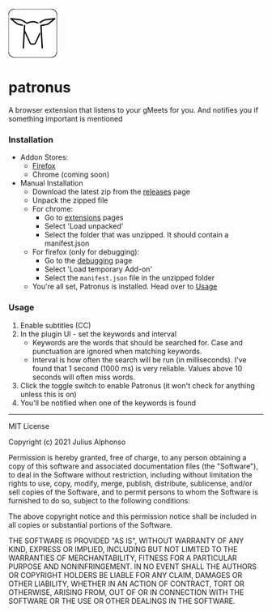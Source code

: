 ![patronus-logo](/extension/icons/deer-96.png)
# patronus
A browser extension that listens to your gMeets for you. And notifies you if something important is mentioned

### Installation
* Addon Stores:
    * [Firefox](https://addons.mozilla.org/en-US/firefox/addon/patronus-for-gmeet/)
    * Chrome (coming soon)
* Manual Installation
    * Download the latest zip from the [releases](https://github.com/JadeMaveric/patronus/releases) page
    * Unpack the zipped file
    * For chrome:
        * Go to [extensions](chrome://extensions/) pages
        * Select 'Load unpacked'
        * Select the folder that was unzipped. It should contain a manifest.json
    * For firefox (only for debugging):
        * Go to the [debugging](about:debugging#/runtime/this-firefox) page
        * Select 'Load temporary Add-on'
        * Select the `manifest.json` file in the unzipped folder
    * You're all set, Patronus is installed. Head over to [Usage](#usage)



### Usage
1. Enable subtitles (CC)
2. In the plugin UI - set the keywords and interval
    * Keywords are the words that should be searched for. Case and punctuation are ignored when matching keywords.
    * Interval is how often the search will be run (in milliseconds). I've found that 1 second (1000 ms) is very reliable. Values above 10 seconds will often miss words.
3. Click the toggle switch to enable Patronus (it won't check for anything unless this is on)
4. You'll be notified when one of the keywords is found
---
MIT License

Copyright (c) 2021 Julius Alphonso

Permission is hereby granted, free of charge, to any person obtaining a copy
of this software and associated documentation files (the "Software"), to deal
in the Software without restriction, including without limitation the rights
to use, copy, modify, merge, publish, distribute, sublicense, and/or sell
copies of the Software, and to permit persons to whom the Software is
furnished to do so, subject to the following conditions:

The above copyright notice and this permission notice shall be included in all
copies or substantial portions of the Software.

THE SOFTWARE IS PROVIDED "AS IS", WITHOUT WARRANTY OF ANY KIND, EXPRESS OR
IMPLIED, INCLUDING BUT NOT LIMITED TO THE WARRANTIES OF MERCHANTABILITY,
FITNESS FOR A PARTICULAR PURPOSE AND NONINFRINGEMENT. IN NO EVENT SHALL THE
AUTHORS OR COPYRIGHT HOLDERS BE LIABLE FOR ANY CLAIM, DAMAGES OR OTHER
LIABILITY, WHETHER IN AN ACTION OF CONTRACT, TORT OR OTHERWISE, ARISING FROM,
OUT OF OR IN CONNECTION WITH THE SOFTWARE OR THE USE OR OTHER DEALINGS IN THE
SOFTWARE.


